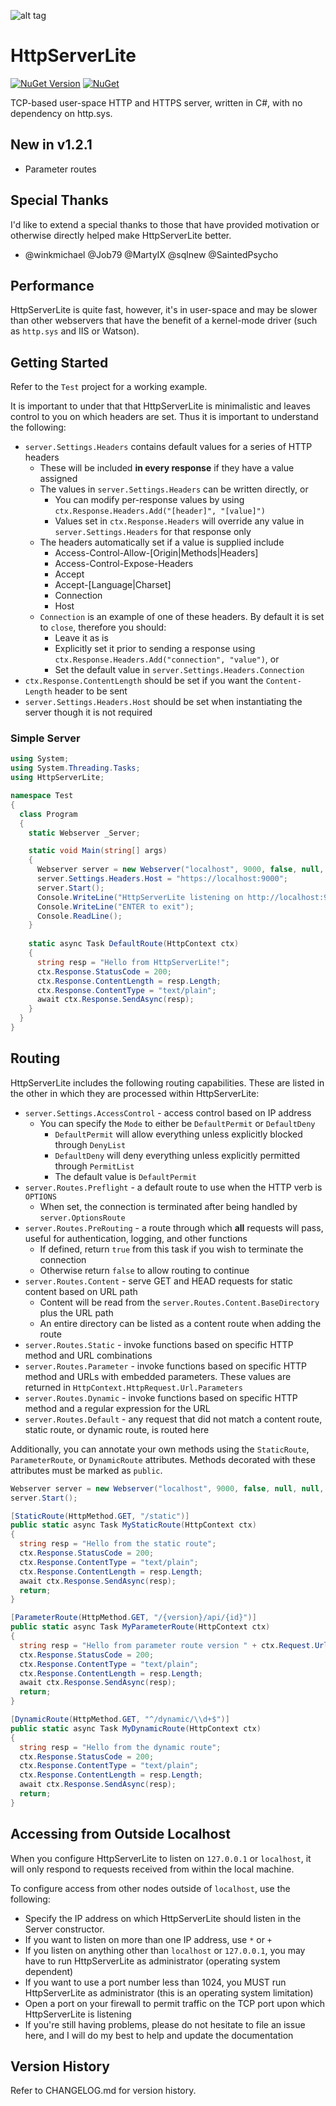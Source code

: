 ![alt tag](https://raw.githubusercontent.com/jchristn/HttpServerLite/master/Assets/icon.ico)

# HttpServerLite

[![NuGet Version](https://img.shields.io/nuget/v/HttpServerLite.svg?style=flat)](https://www.nuget.org/packages/HttpServerLite/) [![NuGet](https://img.shields.io/nuget/dt/HttpServerLite.svg)](https://www.nuget.org/packages/HttpServerLite) 

TCP-based user-space HTTP and HTTPS server, written in C#, with no dependency on http.sys.

## New in v1.2.1

- Parameter routes

## Special Thanks

I'd like to extend a special thanks to those that have provided motivation or otherwise directly helped make HttpServerLite better.

- @winkmichael @Job79 @MartyIX @sqlnew @SaintedPsycho

## Performance

HttpServerLite is quite fast, however, it's in user-space and may be slower than other webservers that have the benefit of a kernel-mode driver (such as ```http.sys``` and IIS or Watson). 

## Getting Started

Refer to the ```Test``` project for a working example.

It is important to under that that HttpServerLite is minimalistic and leaves control to you on which headers are set.  Thus it is important to understand the following:

- ```server.Settings.Headers``` contains default values for a series of HTTP headers
  - These will be included **in every response** if they have a value assigned
  - The values in ```server.Settings.Headers``` can be written directly, or
    - You can modify per-response values by using ```ctx.Response.Headers.Add("[header]", "[value]")```
    - Values set in ```ctx.Response.Headers``` will override any value in ```server.Settings.Headers``` for that response only
  - The headers automatically set if a value is supplied include
    - Access-Control-Allow-[Origin|Methods|Headers]
    - Access-Control-Expose-Headers
    - Accept
    - Accept-[Language|Charset]
    - Connection
    - Host
  - ```Connection``` is an example of one of these headers.  By default it is set to ```close```, therefore you should:
    - Leave it as is
    - Explicitly set it prior to sending a response using ```ctx.Response.Headers.Add("connection", "value")```, or
    - Set the default value in ```server.Settings.Headers.Connection```
- ```ctx.Response.ContentLength``` should be set if you want the ```Content-Length``` header to be sent
- ```server.Settings.Headers.Host``` should be set when instantiating the server though it is not required

### Simple Server
```csharp
using System;
using System.Threading.Tasks;
using HttpServerLite;

namespace Test
{
  class Program
  {
    static Webserver _Server;

    static void Main(string[] args)
    {
      Webserver server = new Webserver("localhost", 9000, false, null, null, DefaultRoute); 
      server.Settings.Headers.Host = "https://localhost:9000";
      server.Start();
      Console.WriteLine("HttpServerLite listening on http://localhost:9000");
      Console.WriteLine("ENTER to exit");
      Console.ReadLine();
    }
         
    static async Task DefaultRoute(HttpContext ctx)
    {
      string resp = "Hello from HttpServerLite!";
      ctx.Response.StatusCode = 200; 
      ctx.Response.ContentLength = resp.Length;
      ctx.Response.ContentType = "text/plain";
      await ctx.Response.SendAsync(resp);
    }
  }
} 
```

## Routing

HttpServerLite includes the following routing capabilities.  These are listed in the other in which they are processed within HttpServerLite:

- ```server.Settings.AccessControl``` - access control based on IP address
  - You can specify the ```Mode``` to either be ```DefaultPermit``` or ```DefaultDeny```
    - ```DefaultPermit``` will allow everything unless explicitly blocked through ```DenyList```
    - ```DefaultDeny``` will deny everything unless explicitly permitted through ```PermitList```
    - The default value is ```DefaultPermit```
- ```server.Routes.Preflight``` - a default route to use when the HTTP verb is ```OPTIONS```
  - When set, the connection is terminated after being handled by ```server.OptionsRoute```
- ```server.Routes.PreRouting``` - a route through which **all** requests will pass, useful for authentication, logging, and other functions
  - If defined, return ```true``` from this task if you wish to terminate the connection
  - Otherwise return ```false``` to allow routing to continue
- ```server.Routes.Content``` - serve GET and HEAD requests for static content based on URL path
  - Content will be read from the ```server.Routes.Content.BaseDirectory``` plus the URL path
  - An entire directory can be listed as a content route when adding the route
- ```server.Routes.Static``` - invoke functions based on specific HTTP method and URL combinations
- ```server.Routes.Parameter``` - invoke functions based on specific HTTP method and URLs with embedded parameters.  These values are returned in ```HttpContext.HttpRequest.Url.Parameters```
- ```server.Routes.Dynamic``` - invoke functions based on specific HTTP method and a regular expression for the URL
- ```server.Routes.Default``` - any request that did not match a content route, static route, or dynamic route, is routed here

Additionally, you can annotate your own methods using the ```StaticRoute```, ```ParameterRoute```, or ```DynamicRoute``` attributes.  Methods decorated with these attributes must be marked as ```public```.

```csharp
Webserver server = new Webserver("localhost", 9000, false, null, null, DefaultRoute);
server.Start();

[StaticRoute(HttpMethod.GET, "/static")]
public static async Task MyStaticRoute(HttpContext ctx)
{
  string resp = "Hello from the static route";
  ctx.Response.StatusCode = 200;
  ctx.Response.ContentType = "text/plain";
  ctx.Response.ContentLength = resp.Length;
  await ctx.Response.SendAsync(resp);
  return;
}

[ParameterRoute(HttpMethod.GET, "/{version}/api/{id}")]
public static async Task MyParameterRoute(HttpContext ctx)
{
  string resp = "Hello from parameter route version " + ctx.Request.Url.Parameters["version"] + " for ID " + ctx.Request.Url.Parameters["id"];
  ctx.Response.StatusCode = 200;
  ctx.Response.ContentType = "text/plain";
  ctx.Response.ContentLength = resp.Length;
  await ctx.Response.SendAsync(resp);
  return;
}

[DynamicRoute(HttpMethod.GET, "^/dynamic/\\d+$")]
public static async Task MyDynamicRoute(HttpContext ctx)
{
  string resp = "Hello from the dynamic route";
  ctx.Response.StatusCode = 200;
  ctx.Response.ContentType = "text/plain";
  ctx.Response.ContentLength = resp.Length;
  await ctx.Response.SendAsync(resp);
  return;
}
```

## Accessing from Outside Localhost

When you configure HttpServerLite to listen on ```127.0.0.1``` or ```localhost```, it will only respond to requests received from within the local machine.

To configure access from other nodes outside of ```localhost```, use the following:

- Specify the IP address on which HttpServerLite should listen in the Server constructor. 
- If you want to listen on more than one IP address, use ```*``` or ```+```
- If you listen on anything other than ```localhost``` or ```127.0.0.1```, you may have to run HttpServerLite as administrator (operating system dependent)
- If you want to use a port number less than 1024, you MUST run HttpServerLite as administrator (this is an operating system limitation)
- Open a port on your firewall to permit traffic on the TCP port upon which HttpServerLite is listening
- If you're still having problems, please do not hesitate to file an issue here, and I will do my best to help and update the documentation

## Version History

Refer to CHANGELOG.md for version history.
